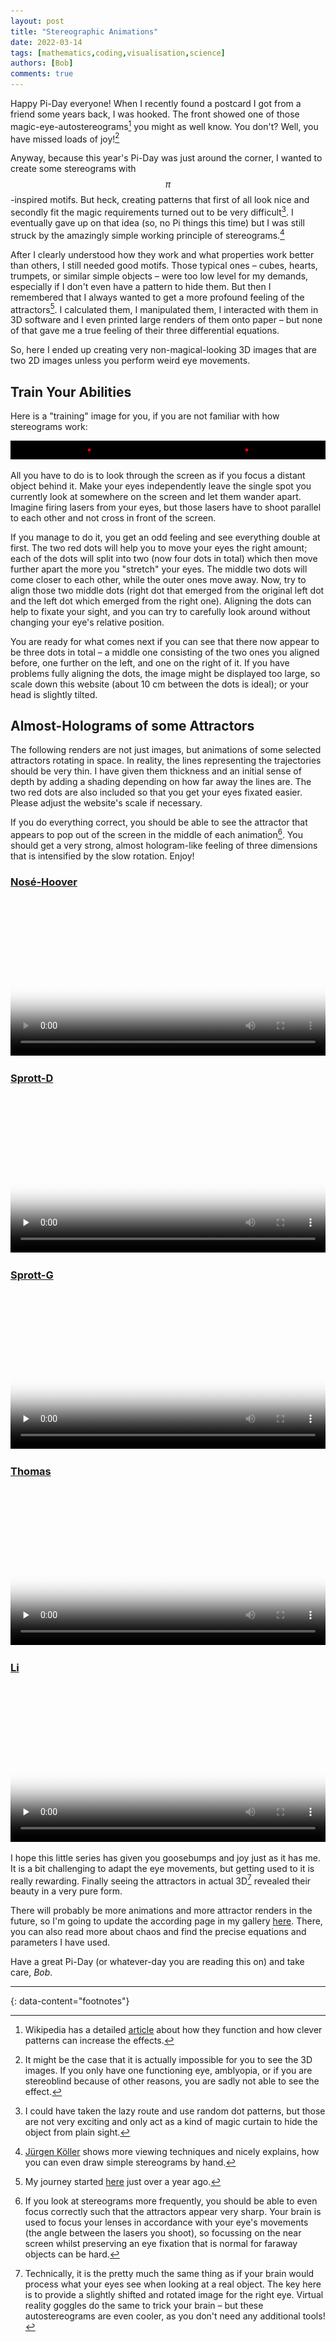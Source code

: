 ```yaml
---
layout: post
title: "Stereographic Animations"
date: 2022-03-14
tags: [mathematics,coding,visualisation,science]
authors: [Bob]
comments: true
---
```

Happy Pi-Day everyone!
When I recently found a postcard I got from a friend some years back, I was hooked.
The front showed one of those magic-eye-autostereograms[^wikipedia] you might as well know.
You don't?
Well, you have missed loads of joy![^impossible]

Anyway, because this year's Pi-Day was just around the corner, I wanted to create some stereograms with $$\pi$$-inspired motifs.
But heck, creating patterns that first of all look nice and secondly fit the magic requirements turned out to be very difficult[^patterns].
I eventually gave up on that idea (so, no Pi things this time) but I was still struck by the amazingly simple working principle of stereograms.[^koeller]

After I clearly understood how they work and what properties work better than others, I still needed good motifs.
Those typical ones – cubes, hearts, trumpets, or similar simple objects – were too low level for my demands, especially if I don't even have a pattern to hide them.
But then I remembered that I always wanted to get a more profound feeling of the attractors[^attractor-journey].
I calculated them, I manipulated them, I interacted with them in 3D software and I even printed large renders of them onto paper – but none of that gave me a true feeling of their three differential equations.

So, here I ended up creating very non-magical-looking 3D images that are two 2D images unless you perform weird eye movements.

## Train Your Abilities

Here is a "training" image for you, if you are not familiar with how stereograms work:

![training-for-stereograms](/assets/images/stereo-training.png)

All you have to do is to look through the screen as if you focus a distant object behind it.
Make your eyes independently leave the single spot you currently look at somewhere on the screen and let them wander apart.
Imagine firing lasers from your eyes, but those lasers have to shoot parallel to each other and not cross in front of the screen.

If you manage to do it, you get an odd feeling and see everything double at first.
The two red dots will help you to move your eyes the right amount; each of the dots will split into two (now four dots in total) which then move further apart the more you "stretch" your eyes.
The middle two dots will come closer to each other, while the outer ones move away.
Now, try to align those two middle dots (right dot that emerged from the original left dot and the left dot which emerged from the right one).
Aligning the dots can help to fixate your sight, and you can try to carefully look around without changing your eye's relative position.

You are ready for what comes next if you can see that there now appear to be three dots in total – a middle one consisting of the two ones you aligned before, one further on the left, and one on the right of it.
If you have problems fully aligning the dots, the image might be displayed too large, so scale down this website (about 10 cm between the dots is ideal); or your head is slightly tilted.

## Almost-Holograms of some Attractors
The following renders are not just images, but animations of some selected attractors rotating in space.
In reality, the lines representing the trajectories should be very thin.
I have given them thickness and an initial sense of depth by adding a shading depending on how far away the lines are.
The two red dots are also included so that you get your eyes fixated easier.
Please adjust the website's scale if necessary.

If you do everything correct, you should be able to see the attractor that appears to pop out of the screen in the middle of each animation[^focussing].
You should get a very strong, almost hologram-like feeling of three dimensions that is intensified by the slow rotation.
Enjoy!

### [Nosé-Hoover](/projects/chaotic-shapes/nosé-hoover)

<video controls autoplay loop style="width: 100%;" poster="/assets/images/attractors/nose-hoover-stereo.png">
  <source src="/assets/images/attractors/nose-hoover-stereo.mp4" type="video/mp4">
</video>

### [Sprott-D](/projects/chaotic-shapes/sprott-d)

<video controls loop preload="none" style="width: 100%;" poster="/assets/images/attractors/sprott-d-stereo.png">
  <source src="/assets/images/attractors/sprott-d-stereo.mp4" type="video/mp4">
</video>

### [Sprott-G](/projects/chaotic-shapes/sprott-g)

<video controls loop preload="none" style="width: 100%;" poster="/assets/images/attractors/sprott-g-stereo.png">
  <source src="/assets/images/attractors/sprott-g-stereo.mp4" type="video/mp4">
</video>

### [Thomas](/projects/chaotic-shapes/thomas)

<video controls loop preload="none" style="width: 100%;" poster="/assets/images/attractors/thomas-stereo.png">
  <source src="/assets/images/attractors/thomas-stereo.mp4" type="video/mp4">
</video>

### [Li](/projects/chaotic-shapes/li)

<video controls loop preload="none" style="width: 100%;" poster="/assets/images/attractors/dequan-li-stereo.png">
  <source src="/assets/images/attractors/dequan-li-stereo.mp4" type="video/mp4">
</video>

I hope this little series has given you goosebumps and joy just as it has me.
It is a bit challenging to adapt the eye movements, but getting used to it is really rewarding.
Finally seeing the attractors in actual 3D[^dimensions] revealed their beauty in a very pure form.

There will probably be more animations and more attractor renders in the future, so I'm going to update the according page in my gallery [here](/projects/chaotic-shapes).
There, you can also read more about chaos and find the precise equations and parameters I have used.

Have a great Pi-Day (or whatever-day you are reading this on) and take care, *Bob*.

---
{: data-content="footnotes"}

[^wikipedia]: Wikipedia has a detailed [article](https://en.wikipedia.org/wiki/Autostereogram) about how they function and how clever patterns can increase the effects. 

[^impossible]: It might be the case that it is actually impossible for you to see the 3D images. If you only have one functioning eye, amblyopia, or if you are stereoblind because of other reasons, you are sadly not able to see the effect.

[^patterns]: I could have taken the lazy route and use random dot patterns, but those are not very exciting and only act as a kind of magic curtain to hide the object from plain sight.

[^koeller]: [Jürgen Köller](http://www.mathematische-basteleien.de/stereogram.htm) shows more viewing techniques and nicely explains, how you can even draw simple stereograms by hand.

[^attractor-journey]: My journey started [here](../beautiful-chaos) just over a year ago.

[^focussing]: If you look at stereograms more frequently, you should be able to even focus correctly such that the attractors appear very sharp. Your brain is used to focus your lenses in accordance with your eye's movements (the angle between the lasers you shoot), so focussing on the near screen whilst preserving an eye fixation that is normal for faraway objects can be hard.

[^dimensions]: Technically, it is the pretty much the same thing as if your brain would process what your eyes see when looking at a real object. The key here is to provide a slightly shifted and rotated image for the right eye. Virtual reality goggles do the same to trick your brain – but these autostereograms are even cooler, as you don't need any additional tools!